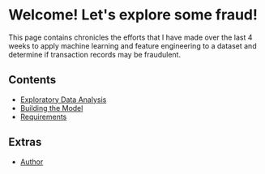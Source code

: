 # Welcome! Let's explore some fraud!

This page contains chronicles the efforts that I have made over the last 4 weeks to apply machine learning and feature engineering to a dataset and determine if transaction records may be fraudulent.

## Contents

- [Exploratory Data Analysis](https://rouest.github.io/EDA)
- [Building the Model](https://rouest.github.io/Model)
- [Requirements](https://rouest.github.io/Requirements)

## Extras

- [Author](https://www.linkedin.com/in/robbywest/)


